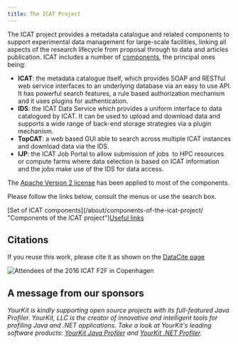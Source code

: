```yaml
---
title: The ICAT Project
---
```


The ICAT project provides a metadata catalogue and related components to
support experimental data management for large-scale facilities, linking all aspects of the
research lifecycle from proposal through to data and articles publication. ICAT includes a
number of [components](/about/components), the principal ones being:

- **ICAT**: the metadata catalogue itself, which provides SOAP and RESTful
  web service interfaces to an underlying database via an easy to use
  API. It has powerful search features, a rule based authorization
  mechanism and it uses plugins for authentication.
- **IDS**: the ICAT Data Service which provides a uniform interface to
  data catalogued by ICAT. It can be used to upload and download
  data and supports a wide range of back-end storage strategies via a
  plugin mechanism.
- **TopCAT**: a web based GUI able to search across multiple ICAT
  instances and download data via the IDS.
- **IJP**: the ICAT Job Portal to allow submission of jobs  to HPC
  resources or compute farms where data selection is based on ICAT
  information and the jobs make use of the IDS for data access.

The [Apache Version 2 license](http://www.apache.org/licenses/LICENSE-2.0) has been applied to
most of the components.

Please follow the links below, consult the menus or use the search box.

[Set of ICAT components\](/about/components-of-the-icat-project/ "Components of the ICAT project")[Useful
links](/about/useful-links/ "Useful Links")

## Citations

If you reuse this work, please cite it as shown on the [DataCite
page](http://data.datacite.org/10.5286/SOFTWARE/ICAT)

![Attendees of the 2016 ICAT F2F in Copenhagen](/collaboration/communication/face-to-face-meetings/group.jpg "Attendees of the 2016 ICAT F2F in Copenhagen")

## A message from our sponsors

_YourKit is kindly supporting open source projects with its
full-featured Java Profiler. YourKit, LLC is the creator of innovative
and intelligent tools for profiling Java and .NET applications. Take a
look at YourKit's leading software products: [YourKit Java
Profiler](http://www.yourkit.com/java/profiler/index.jsp) and [YourKit
.NET Profiler](http://www.yourkit.com/.net/profiler/index.jsp)._
